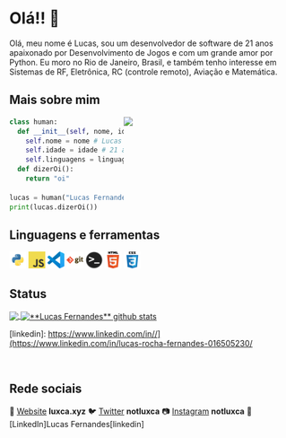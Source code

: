 # Olá!! 👋

Olá, meu nome é Lucas, sou um desenvolvedor de software de 21 anos apaixonado por Desenvolvimento de Jogos e com um grande amor por Python. Eu moro no Rio de Janeiro, Brasil, e também tenho interesse em Sistemas de RF, Eletrônica, RC (controle remoto), Aviação e Matemática.

## Mais sobre mim

<img align="right" width="300" src="https://i2.wp.com/allhtaccess.info/wp-content/uploads/2018/03/programming.gif?fit=1281%2C716&ssl=1" />

```python
class human:
  def __init__(self, nome, idade, linguagens):
    self.nome = nome # Lucas Fernandes
    self.idade = idade # 21 anos
    self.linguagens = linguagens # Python, C++, Rust, C#
  def dizerOi():
    return "oi"
  
lucas = human("Lucas Fernandes", "21 anos", "Python, C++, Rust, C#")
print(lucas.dizerOi())
```

## Linguagens e ferramentas

<code><img height="30" src="https://raw.githubusercontent.com/github/explore/80688e429a7d4ef2fca1e82350fe8e3517d3494d/topics/python/python.png"></code>
<code><img height="30" src="https://raw.githubusercontent.com/github/explore/80688e429a7d4ef2fca1e82350fe8e3517d3494d/topics/javascript/javascript.png"></code>
<code><img height="30" src="https://raw.githubusercontent.com/github/explore/80688e429a7d4ef2fca1e82350fe8e3517d3494d/topics/visual-studio-code/visual-studio-code.png"></code>
<code><img height="30" src="https://raw.githubusercontent.com/github/explore/80688e429a7d4ef2fca1e82350fe8e3517d3494d/topics/git/git.png"></code>
<code><img height="30" src="https://raw.githubusercontent.com/github/explore/80688e429a7d4ef2fca1e82350fe8e3517d3494d/topics/terminal/terminal.png"></code>
<code><img height="30" src="https://raw.githubusercontent.com/github/explore/80688e429a7d4ef2fca1e82350fe8e3517d3494d/topics/html/html.png"></code>
<code><img height="30" src="https://raw.githubusercontent.com/github/explore/80688e429a7d4ef2fca1e82350fe8e3517d3494d/topics/css/css.png"></code>

## Status

<a href="https://github.com/notluxca">
  <img align="center" src="https://github-readme-stats.vercel.app/api/top-langs/?username=notluxca&theme=dracula&hide_langs_below=1" />
</a>

<a href="https://github.com/notluxaca">
 <img align="center" src="https://github-readme-stats.vercel.app/api?username=notluxca&show_icons=true&theme=dracula&line_height=27" alt="**Lucas Fernandes** github stats"/>
</a>

[website]: https://luxca.xyz
[twitter]: https://twitter.com/notluxca
[instagram]: https://www.instagram.com/notluxca/
[linkedin]: https://www.linkedin.com/in//](https://www.linkedin.com/in/lucas-rocha-fernandes-016505230/

<br>

## Rede sociais

🏡 [Website][website] **luxca.xyz**
🐦 [Twitter][twitter] **notluxca**
📷 [Instagram][instagram] **notluxca**
👔 [LinkedIn]Lucas Fernandes[linkedin]
